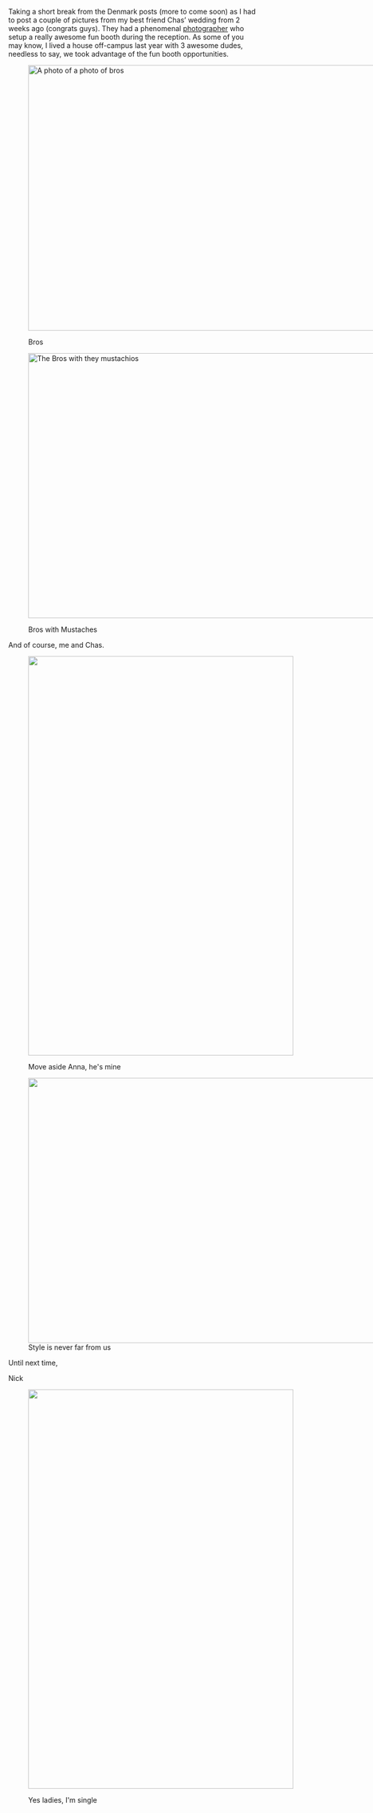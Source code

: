 Taking a short break from the Denmark posts (more to come soon) as I had to post a couple of pictures from my best friend Chas&#8217; wedding from 2 weeks ago (congrats guys). They had a phenomenal <a title="Stacy Able Photography" href="http://www.stacyable.com/" target="_blank">photographer</a> who setup a really awesome fun booth during the reception. As some of you may know, I lived a house off-campus last year with 3 awesome dudes, needless to say, we took advantage of the fun booth opportunities.<figure id="attachment_31" style="width: 800px" class="wp-caption aligncenter">

[<img class="size-full wp-image-31" title="Photo of bros" src="https://files.nickrobison.com/images/2012/01/funbooth-56-of-90.jpg" alt="A photo of a photo of bros" width="800" height="532" srcset="https://files.nickrobison.com/images/2012/01/funbooth-56-of-90.jpg 800w, https://files.nickrobison.com/images/2012/01/funbooth-56-of-90-300x199.jpg 300w, https://files.nickrobison.com/images/2012/01/funbooth-56-of-90-451x300.jpg 451w" sizes="(max-width: 800px) 100vw, 800px" />][1]<figcaption class="wp-caption-text">Bros</figcaption></figure> 

<figure id="attachment_33" style="width: 800px" class="wp-caption aligncenter">

[<img class="size-full wp-image-33" title="Men with Mustaches" src="https://files.nickrobison.com/images/2012/01/funbooth-62-of-90.jpg" alt="The Bros with they mustachios" width="800" height="531" srcset="https://files.nickrobison.com/images/2012/01/funbooth-62-of-90.jpg 800w, https://files.nickrobison.com/images/2012/01/funbooth-62-of-90-300x199.jpg 300w, https://files.nickrobison.com/images/2012/01/funbooth-62-of-90-451x300.jpg 451w" sizes="(max-width: 800px) 100vw, 800px" />][2]<figcaption class="wp-caption-text">Bros with Mustaches</figcaption></figure> 

And of course, me and Chas.<figure id="attachment_35" style="width: 532px" class="wp-caption aligncenter">

[<img class="size-full wp-image-35" title="Nick and Chas, love for ever" src="https://files.nickrobison.com/images/2012/01/anna-chas-415-of-539.jpg" alt="" width="532" height="800" srcset="https://files.nickrobison.com/images/2012/01/anna-chas-415-of-539.jpg 532w, https://files.nickrobison.com/images/2012/01/anna-chas-415-of-539-199x300.jpg 199w" sizes="(max-width: 532px) 100vw, 532px" />][3]<figcaption class="wp-caption-text">Move aside Anna, he's mine</figcaption></figure> <figure id="attachment_32" style="width: 800px" class="wp-caption aligncenter">[<img class="size-full wp-image-32" title="We look good" src="https://files.nickrobison.com/images/2012/01/funbooth-60-of-90.jpg" alt="" width="800" height="531" srcset="https://files.nickrobison.com/images/2012/01/funbooth-60-of-90.jpg 800w, https://files.nickrobison.com/images/2012/01/funbooth-60-of-90-300x199.jpg 300w, https://files.nickrobison.com/images/2012/01/funbooth-60-of-90-451x300.jpg 451w" sizes="(max-width: 800px) 100vw, 800px" />][4]<figcaption class="wp-caption-text">Style is never far from us</figcaption></figure> 



Until next time,

Nick<figure id="attachment_30" style="width: 532px" class="wp-caption aligncenter">

[<img class="size-full wp-image-30" title="Boots with the fur" src="https://files.nickrobison.com/images/2012/01/anna-chas-479-of-539.jpg" alt="" width="532" height="800" srcset="https://files.nickrobison.com/images/2012/01/anna-chas-479-of-539.jpg 532w, https://files.nickrobison.com/images/2012/01/anna-chas-479-of-539-199x300.jpg 199w" sizes="(max-width: 532px) 100vw, 532px" />][5]<figcaption class="wp-caption-text">Yes ladies, I'm single</figcaption></figure>

[1]: https://files.nickrobison.com/images/2012/01/funbooth-56-of-90.jpg
[2]: https://files.nickrobison.com/images/2012/01/funbooth-62-of-90.jpg
[3]: https://files.nickrobison.com/images/2012/01/anna-chas-415-of-539.jpg
[4]: https://files.nickrobison.com/images/2012/01/funbooth-60-of-90.jpg
[5]: https://files.nickrobison.com/images/2012/01/anna-chas-479-of-539.jpg